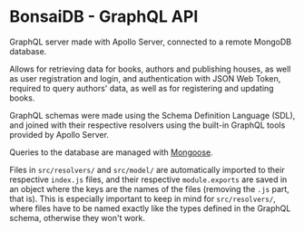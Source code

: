# BonsaiDB - GraphQL API

GraphQL server made with Apollo Server, connected to a remote MongoDB database.

Allows for retrieving data for books, authors and publishing houses, as well as user registration and login, and authentication with JSON Web Token, required to query authors' data, as well as for registering and updating books.

GraphQL schemas were made using the Schema Definition Language (SDL), and joined with their respective resolvers using the built-in GraphQL tools provided by Apollo Server.

Queries to the database are managed with [Mongoose](https://mongoosejs.com).

Files in `src/resolvers/` and `src/model/` are automatically imported to their respective `index.js` files, and their respective `module.exports` are saved in an object where the keys are the names of the files (removing the `.js` part, that is). This is especially important to keep in mind for `src/resolvers/`, where files have to be named exactly like the types defined in the GraphQL schema, otherwise they won't work.
